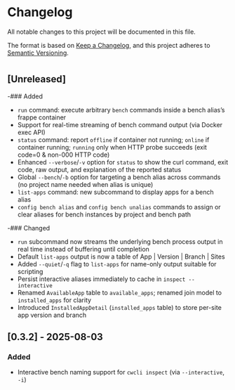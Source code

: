 # Changelog

All notable changes to this project will be documented in this file.

The format is based on [Keep a Changelog](https://keepachangelog.com/en/1.0.0/),
and this project adheres to [Semantic Versioning](https://semver.org/spec/v2.0.0.html).

# <!-- ## [Unreleased] -->
## [Unreleased]

-### Added
- `run` command: execute arbitrary `bench` commands inside a bench alias’s frappe container
- Support for real-time streaming of bench command output (via Docker exec API)
- `status` command: report `offline` if container not running; `online` if container running; `running` only when HTTP probe succeeds (exit code=0 & non-000 HTTP code)
- Enhanced `--verbose`/`-v` option for `status` to show the curl command, exit code, raw output, and explanation of the reported status
- Global `--bench`/`-b` option for targeting a bench alias across commands (no project name needed when alias is unique)
- `list-apps` command: new subcommand to display apps for a bench alias
- `config bench alias` and `config bench unalias` commands to assign or clear aliases for bench instances by project and bench path

-### Changed
- `run` subcommand now streams the underlying bench process output in real time instead of buffering until completion
- Default `list-apps` output is now a table of App | Version | Branch | Sites
- Added `--quiet`/`-q` flag to `list-apps` for name-only output suitable for scripting
- Persist interactive aliases immediately to cache in `inspect --interactive`
- Renamed `AvailableApp` table to `available_apps`; renamed join model to `installed_apps` for clarity
- Introduced `InstalledAppDetail` (`installed_apps` table) to store per-site app version and branch

## [0.3.2] - 2025-08-03

### Added

- Interactive bench naming support for `cwcli inspect` (via `--interactive`, `-i`)

